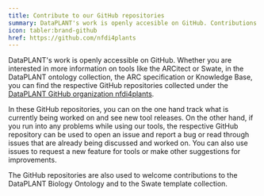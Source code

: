 ```yaml
---
title: Contribute to our GitHub repositories
summary: DataPLANT's work is openly accesible on GitHub. Contributions to our repositories are welcome.
icon: tabler:brand-github
href: https://github.com/nfdi4plants
---
```


DataPLANT's work is openly accessible on GitHub.
Whether you are interested in more information on tools like the ARCitect or Swate, in the DataPLANT ontology collection, the ARC specification or Knowledge Base, you can find the respective GitHub repositories collected under the [DataPLANT GitHub organization nfdi4plants](https://github.com/nfdi4plants).

In these GitHub repositories, you can on the one hand track what is currently being worked on and see new tool releases.
On the other hand, if you run into any problems while using our tools, the respective GitHub repository can be used to open an issue and report a bug or read through issues that are already being discussed and worked on.
You can also use issues to request a new feature for tools or make other suggestions for improvements.

The GitHub repositories are also used to welcome contributions to the DataPLANT Biology Ontology and to the Swate template collection.
